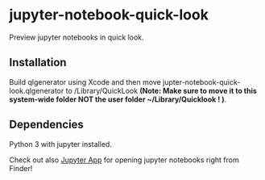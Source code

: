 # jupyter-notebook-quick-look

Preview jupyter notebooks in quick look.

## Installation

Build qlgenerator using Xcode and then move jupter-notebook-quick-look.qlgenerator to /Library/QuickLook __(Note: Make sure to move it to this system-wide folder NOT the user folder ~/Library/Quicklook ! )__.

## Dependencies

Python 3 with jupyter installed.

Check out also [Jupyter App](www.github.com/jendas1/jupyter-notebook-quicklook-plugin) for opening jupyter notebooks right from Finder!
